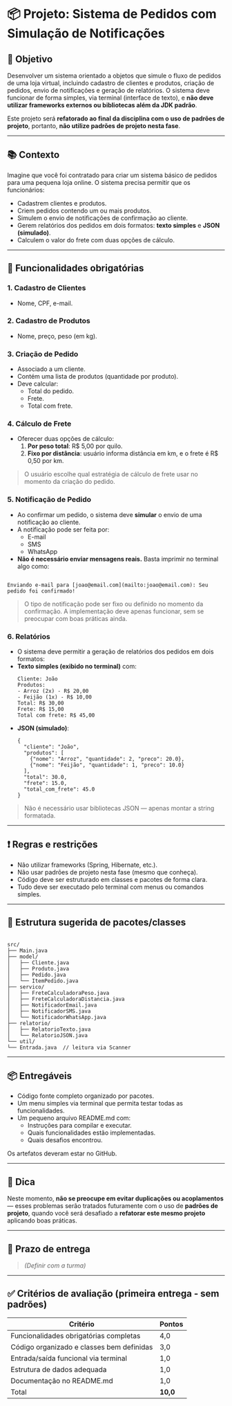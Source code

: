 # 📦 Projeto: Sistema de Pedidos com Simulação de Notificações

## 🎯 Objetivo

Desenvolver um sistema orientado a objetos que simule o fluxo de pedidos de uma loja virtual, incluindo cadastro de clientes e produtos, criação de pedidos, envio de notificações e geração de relatórios. O sistema deve funcionar de forma simples, via terminal (interface de texto), e **não deve utilizar frameworks externos ou bibliotecas além da JDK padrão**.

Este projeto será **refatorado ao final da disciplina com o uso de padrões de projeto**, portanto, **não utilize padrões de projeto nesta fase**.

---

## 📚 Contexto

Imagine que você foi contratado para criar um sistema básico de pedidos para uma pequena loja online. O sistema precisa permitir que os funcionários:

- Cadastrem clientes e produtos.
- Criem pedidos contendo um ou mais produtos.
- Simulem o envio de notificações de confirmação ao cliente.
- Gerem relatórios dos pedidos em dois formatos: **texto simples** e **JSON (simulado)**.
- Calculem o valor do frete com duas opções de cálculo.

---

## 🧰 Funcionalidades obrigatórias

### 1. Cadastro de Clientes
- Nome, CPF, e-mail.

### 2. Cadastro de Produtos
- Nome, preço, peso (em kg).

### 3. Criação de Pedido
- Associado a um cliente.
- Contém uma lista de produtos (quantidade por produto).
- Deve calcular:
  - Total do pedido.
  - Frete.
  - Total com frete.

### 4. Cálculo de Frete
- Oferecer duas opções de cálculo:
  1. **Por peso total**: R$ 5,00 por quilo.
  2. **Fixo por distância**: usuário informa distância em km, e o frete é R$ 0,50 por km.

> O usuário escolhe qual estratégia de cálculo de frete usar no momento da criação do pedido.

### 5. Notificação de Pedido
- Ao confirmar um pedido, o sistema deve **simular** o envio de uma notificação ao cliente.
- A notificação pode ser feita por:
  - E-mail
  - SMS
  - WhatsApp
- **Não é necessário enviar mensagens reais.** Basta imprimir no terminal algo como:
```

Enviando e-mail para [joao@email.com](mailto:joao@email.com): Seu pedido foi confirmado!

````

> O tipo de notificação pode ser fixo ou definido no momento da confirmação. A implementação deve apenas funcionar, sem se preocupar com boas práticas ainda.

### 6. Relatórios
- O sistema deve permitir a geração de relatórios dos pedidos em dois formatos:
- **Texto simples (exibido no terminal)** com:
  ```
  Cliente: João
  Produtos:
  - Arroz (2x) - R$ 20,00
  - Feijão (1x) - R$ 10,00
  Total: R$ 30,00
  Frete: R$ 15,00
  Total com frete: R$ 45,00
  ```
- **JSON (simulado)**:
  ```
  {
    "cliente": "João",
    "produtos": [
      {"nome": "Arroz", "quantidade": 2, "preco": 20.0},
      {"nome": "Feijão", "quantidade": 1, "preco": 10.0}
    ],
    "total": 30.0,
    "frete": 15.0,
    "total_com_frete": 45.0
  }
  ```

> Não é necessário usar bibliotecas JSON — apenas montar a string formatada.

---

## ❗ Regras e restrições

- Não utilizar frameworks (Spring, Hibernate, etc.).
- Não usar padrões de projeto nesta fase (mesmo que conheça).
- Código deve ser estruturado em classes e pacotes de forma clara.
- Tudo deve ser executado pelo terminal com menus ou comandos simples.

---

## 📁 Estrutura sugerida de pacotes/classes

````

src/
├── Main.java
├── model/
│   ├── Cliente.java
│   ├── Produto.java
│   ├── Pedido.java
│   └── ItemPedido.java
├── servico/
│   ├── FreteCalculadoraPeso.java
│   ├── FreteCalculadoraDistancia.java
│   ├── NotificadorEmail.java
│   ├── NotificadorSMS.java
│   └── NotificadorWhatsApp.java
├── relatorio/
│   ├── RelatorioTexto.java
│   └── RelatorioJSON.java
└── util/
└── Entrada.java  // leitura via Scanner

````

---

## 📦 Entregáveis

- Código fonte completo organizado por pacotes.
- Um menu simples via terminal que permita testar todas as funcionalidades.
- Um pequeno arquivo README.md com:
  - Instruções para compilar e executar.
  - Quais funcionalidades estão implementadas.
  - Quais desafios encontrou.

Os artefatos deveram estar no GitHub.

---

## 🧠 Dica

Neste momento, **não se preocupe em evitar duplicações ou acoplamentos** — esses problemas serão tratados futuramente com o uso de **padrões de projeto**, quando você será desafiado a **refatorar este mesmo projeto** aplicando boas práticas.

---

## 📅 Prazo de entrega

> *(Definir com a turma)*

---

## ✅ Critérios de avaliação (primeira entrega - sem padrões)

| Critério                                   | Pontos |
|-------------------------------------------|--------|
| Funcionalidades obrigatórias completas    | 4,0    |
| Código organizado e classes bem definidas | 3,0    |
| Entrada/saída funcional via terminal      | 1,0    |
| Estrutura de dados adequada               | 1,0    |
| Documentação no README.md                 | 1,0    |
| Total                                     | **10,0** |



